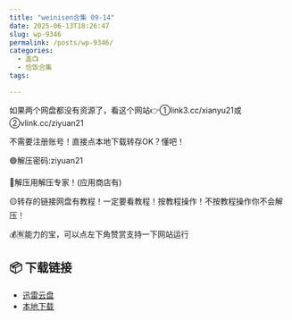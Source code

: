 ```yaml
---
title: "weinisen合集 09-14"
date: 2025-06-13T18:26:47
slug: wp-9346
permalink: /posts/wp-9346/
categories:
  - 盖📺
  - 恰饭合集
tags:

---
```


如果两个网盘都没有资源了，看这个网站👉①link3.cc/xianyu21或②vlink.cc/ziyuan21

不需要注册账号！直接点本地下载转存OK？懂吧！

🟢解压密码:ziyuan21

🔵解压用解压专家！(应用商店有)

🟡转存的链接网盘有教程！一定要看教程！按教程操作！不按教程操作你不会解压！

💰🈶能力的宝，可以点左下角赞赏支持一下网站运行

## 📦 下载链接
- [迅雷云盘](https://blziyuan21.com/pay-download/9346?key=3068d9f409&down_id=0)
- [本地下载](https://blziyuan21.com/pay-download/9346?key=3068d9f409&down_id=1)

